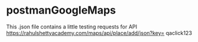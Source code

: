 # postmanGoogleMaps
This .json file contains a little testing requests for API https://rahulshettyacademy.com/maps/api/place/add/json?key= qaclick123
